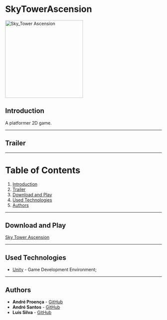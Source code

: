 # SkyTowerAscension

<img src="https://github.com/AndreProenza/SkyTowerAscension/assets/78174997/00097ad7-9380-47fd-ba5c-15d8f25939d2" alt="Sky_Tower Ascension" width="250"/>


## Introduction

A platformer 2D game. 

---

## Trailer

---

# Table of Contents
1. [Introduction](#introduction)
2. [Trailer](trailer)
3. [Download and Play](download-and-play)
4. [Used Technologies](#used-technologies)
5. [Authors](#authors)

---

## Download and Play

[Sky Tower Ascension](https://andregss.itch.io/sky-tower-ascension)

---

## Used Technologies

* [Unity](https://unity.com/) - Game Development Environment;

---

## Authors

* **André Proença** - [GitHub](https://github.com/AndreProenza)
* **André Santos** - [GitHub](*)
* **Luís Silva** - [GitHub](*)

